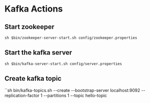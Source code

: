 # Kafka Actions

## Start zookeeper

``sh
$bin/zookeeper-server-start.sh config/zookeeper.properties
``

## Start the kafka server

``sh
$bin/kafka-server-start.sh config/server.properties
``

## Create kafka topic 
``sh
bin/kafka-topics.sh --create --bootstrap-server localhost:9092 --replication-factor 1 --partitions 1 --topic hello-topic
```